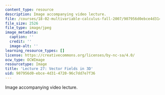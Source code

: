 ```yaml
---
content_type: resource
description: Image accompanying video lecture.
file: /courses/18-02-multivariable-calculus-fall-2007/907956d0ebce4d31472096c7dd7e7f36_27.jpg
file_size: 2526
file_type: image/jpeg
image_metadata:
  caption: ''
  credit: ''
  image-alt: ''
learning_resource_types: []
license: https://creativecommons.org/licenses/by-nc-sa/4.0/
ocw_type: OCWImage
resourcetype: Image
title: 'Lecture 27: Vector Fields in 3D'
uid: 907956d0-ebce-4d31-4720-96c7dd7e7f36
---
```

Image accompanying video lecture.
